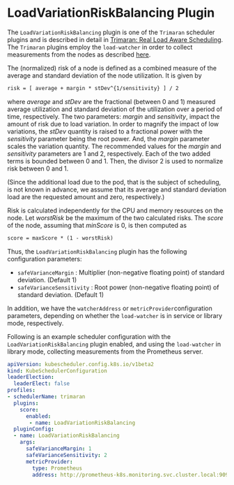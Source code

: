 # LoadVariationRiskBalancing Plugin

The `LoadVariationRiskBalancing` plugin is one of the `Trimaran` scheduler plugins and is described in detail in  [Trimaran: Real Load Aware Scheduling](https://github.com/kubernetes-sigs/scheduler-plugins/blob/master/kep/61-Trimaran-real-load-aware-scheduling). The `Trimaran` plugins employ the `load-watcher` in order to collect measurements from the nodes as described [here](../README.md).

The (normalized) risk of a node is defined as a combined measure of the average and standard deviation of the node utilization. It is given by

```latex
risk = [ average + margin * stDev^{1/sensitivity} ] / 2
```

where *average*​ and *stDev*​ are the fractional (between 0 and 1) measured average utilization and standard deviation of the utilization over a period of time, respectively. The two parameters: *margin*​ and *sensitivity*​, impact the amount of risk due to load variation. In order to magnify the impact of low variations, the *stDev*​ quantity is raised to a fractional power with the *sensitivity*​ parameter being the root power. And, the *margin*​ parameter scales the variation quantity. The recommended values for the *margin*​ and *sensitivity*​ parameters are 1 and 2, respectively. Each of the two added terms is bounded between 0 and 1. Then, the divisor 2 is used to normalize risk between 0 and 1.

(Since the additional load due to the pod, that is the subject of scheduling, is not known in advance, we assume that its average and standard deviation load are the requested amount and zero, respectively.)  

Risk is calculated independently for the CPU and memory resources on the node. Let *worstRisk* be the maximum of the two calculated risks. The *score* of the node, assuming that *minScore* is 0, is then computed as

```latex
score = maxScore * (1 - worstRisk)
```

Thus, the `LoadVariationRiskBalancing` plugin has the following configuration parameters:

- `safeVarianceMargin` : Multiplier (non-negative floating point) of standard deviation. (Default 1)
- `safeVarianceSensitivity` : Root power (non-negative floating point) of standard deviation. (Default 1)

In addition, we have the  `watcherAddress` or `metricProvider`configuration parameters, depending on whether the `load-watcher` is in service or library mode, respectively.

Following is an example scheduler configuration with the `LoadVariationRiskBalancing` plugin enabled, and using the `load-watcher` in library mode, collecting measurements from the Prometheus server.

```yaml
apiVersion: kubescheduler.config.k8s.io/v1beta2
kind: KubeSchedulerConfiguration
leaderElection:
  leaderElect: false
profiles:
- schedulerName: trimaran
  plugins:
    score:
      enabled:
       - name: LoadVariationRiskBalancing
  pluginConfig:
  - name: LoadVariationRiskBalancing
    args:
      safeVarianceMargin: 1
      safeVarianceSensitivity: 2
      metricProvider:
        type: Prometheus
        address: http://prometheus-k8s.monitoring.svc.cluster.local:9090
```
